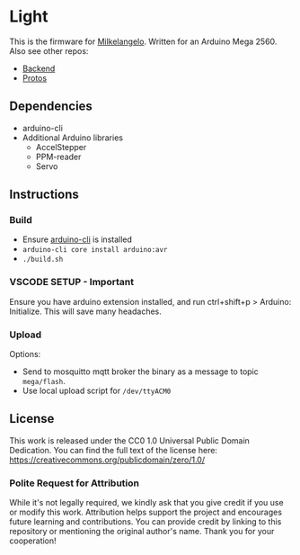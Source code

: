 # Light

This is the firmware for [Milkelangelo](https://www.youtube.com/@StudyOfLight). Written for an Arduino Mega 2560. Also see other repos:

- [Backend](https://github.com/GKStretton/asol-backend)
- [Protos](https://github.com/GKStretton/asol-protos)

## Dependencies

- arduino-cli
- Additional Arduino libraries
  - AccelStepper
  - PPM-reader
  - Servo

## Instructions

### Build

- Ensure [arduino-cli](https://arduino.github.io/arduino-cli/latest/installation/) is installed
- `arduino-cli core install arduino:avr`
- `./build.sh`

### VSCODE SETUP - **Important**

Ensure you have arduino extension installed, and run ctrl+shift+p > Arduino: Initialize. This will save many headaches.

### Upload

Options:

- Send to mosquitto mqtt broker the binary as a message to topic `mega/flash`.
- Use local upload script for `/dev/ttyACM0`

## License

This work is released under the CC0 1.0 Universal Public Domain Dedication. You can find the full text of the license here: https://creativecommons.org/publicdomain/zero/1.0/

### Polite Request for Attribution

While it's not legally required, we kindly ask that you give credit if you use or modify this work. Attribution helps support the project and encourages future learning and contributions. You can provide credit by linking to this repository or mentioning the original author's name. Thank you for your cooperation!
